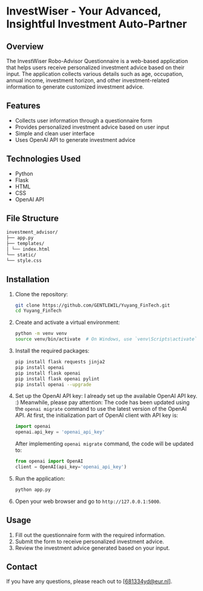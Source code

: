 # InvestWiser - Your Advanced, Insightful Investment Auto-Partner

## Overview
The InvestWiser Robo-Advisor Questionnaire is a web-based application that helps users receive personalized investment advice based on their input. The application collects various details such as age, occupation, annual income, investment horizon, and other investment-related information to generate customized investment advice.

## Features
- Collects user information through a questionnaire form
- Provides personalized investment advice based on user input
- Simple and clean user interface
- Uses OpenAI API to generate investment advice

## Technologies Used
- Python
- Flask
- HTML
- CSS
- OpenAI API

## File Structure
```markdown
investment_advisor/
├── app.py
├── templates/
│ └── index.html
└── static/
└── style.css
```

## Installation

1. Clone the repository:
    ```bash
    git clone https://github.com/GENTLEWIL/Yuyang_FinTech.git
    cd Yuyang_FinTech
    ```

2. Create and activate a virtual environment:
    ```bash
    python -m venv venv
    source venv/bin/activate  # On Windows, use `venv\Scripts\activate`
    ```

3. Install the required packages:
    ```bash
    pip install flask requests jinja2
    pip install openai
    pip install flask openai
    pip install flask openai pylint
    pip install openai --upgrade
    ```

4. Set up the OpenAI API key:
    I already set up the available OpenAI API key. :)
    Meanwhile, please pay attention: The code has been updated using the `openai migrate` command to use the latest version of the OpenAI API.
    At first, the initialization part of OpenAI client with API key is:
    ```python
    import openai
    openai.api_key = 'openai_api_key'
    ```
    After implementing `openai migrate` command, the code will be updated to:
    ```python
    from openai import OpenAI
    client = OpenAI(api_key='openai_api_key')
    ```

6. Run the application:
    ```bash
    python app.py
    ```

7. Open your web browser and go to `http://127.0.0.1:5000`.

## Usage
1. Fill out the questionnaire form with the required information.
2. Submit the form to receive personalized investment advice.
3. Review the investment advice generated based on your input.

## Contact
If you have any questions, please reach out to [681334yd@eur.nl].

